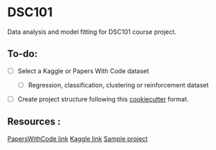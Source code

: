 # DSC101
Data analysis and model fitting for DSC101 course project.

## To-do:

- [ ] Select a Kaggle or Papers With Code dataset
    - [ ] Regression, classification, clustering or reinforcement dataset

- [ ] Create project structure following this [cookiecutter](https://cookiecutter-data-science.drivendata.org/#) format.


## Resources : 

[PapersWithCode link](https://paperswithcode.com/datasets) 
[Kaggle link](https://www.kaggle.com/)
[Sample project](https://l.xmu.edu.my/pluginfile.php/1153645/mod_assign/introattachment/0/Sample%20Project.pdf?forcedownload=1)
